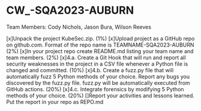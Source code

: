 # CW_-SQA2023-AUBURN
Team Members: Cody Nichols, Jason Bura, Wilson Reeves

[x]Unpack the project KubeSec.zip. (1%)
[x]Upload project as a GitHub repo on github.com. Format of the repo name is TEAMNAME-SQA2023-AUBURN (2%)
[x]In your project repo create README.md listing your team name and team members. (2%)
[x]4.a. Create a Git Hook that will run and report all security weaknesses in the project in a CSV file whenever a Python file is changed and committed. (10%)
[x]4.b. Create a fuzz.py file that will automatically fuzz 5 Python methods of your choice. Report any bugs you discovered by the fuzz.py file. fuzz.py will be automatically executed from GitHub actions. (20%)
[x]4.c. Integrate forensics by modifying 5 Python methods of your choice. (20%)
[]Report your activities and lessons learned. Put the report in your repo as REPO.md